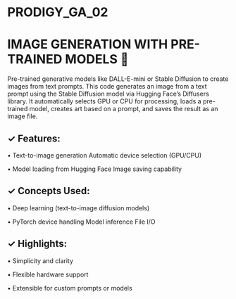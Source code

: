 # PRODIGY_GA_02

# IMAGE GENERATION WITH PRE-TRAINED MODELS 🤖

Pre-trained generative models like DALL-E-mini or Stable Diffusion to create images from text prompts. This code generates an image from a text prompt using the Stable Diffusion model via Hugging Face’s Diffusers library. It automatically selects GPU or CPU for processing, loads a pre-trained model, creates art based on a prompt, and saves the result as an image file. 

## ✓ Features: 
• Text-to-image generation Automatic device selection (GPU/CPU) 

• Model loading from Hugging Face Image saving capability

## ✓ Concepts Used: 
• Deep learning (text-to-image diffusion models) 

• PyTorch device handling Model inference File I/O 

## ✓ Highlights: 
• Simplicity and clarity 

• Flexible hardware support 

• Extensible for custom prompts or models
